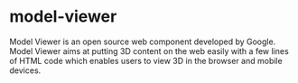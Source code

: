 # model-viewer
Model Viewer is an open source web component developed by Google. Model Viewer aims at putting 3D content on the web easily with a few lines of HTML code which enables users to view 3D in the browser and mobile devices.

